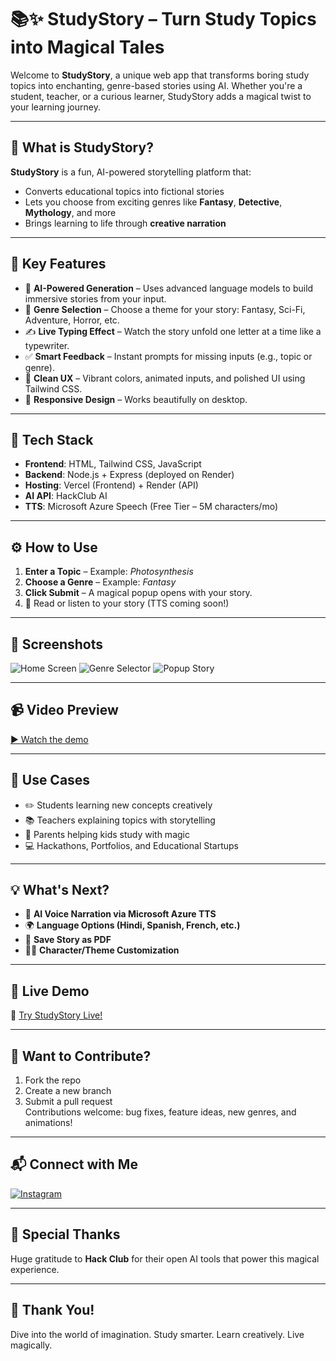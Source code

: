 # 📚✨ StudyStory – Turn Study Topics into Magical Tales

Welcome to **StudyStory**, a unique web app that transforms boring study topics into enchanting, genre-based stories using AI. Whether you're a student, teacher, or a curious learner, StudyStory adds a magical twist to your learning journey.

---

## 🌟 What is StudyStory?

**StudyStory** is a fun, AI-powered storytelling platform that:
- Converts educational topics into fictional stories
- Lets you choose from exciting genres like **Fantasy**, **Detective**, **Mythology**, and more
- Brings learning to life through **creative narration**

---

## 🧩 Key Features

- 🧠 **AI-Powered Generation** – Uses advanced language models to build immersive stories from your input.
- 🎨 **Genre Selection** – Choose a theme for your story: Fantasy, Sci-Fi, Adventure, Horror, etc.
- ✍️ **Live Typing Effect** – Watch the story unfold one letter at a time like a typewriter.
- ✅ **Smart Feedback** – Instant prompts for missing inputs (e.g., topic or genre).
- 💬 **Clean UX** – Vibrant colors, animated inputs, and polished UI using Tailwind CSS.
- 💚 **Responsive Design** – Works beautifully on desktop.

---

## 🧪 Tech Stack

- **Frontend**: HTML, Tailwind CSS, JavaScript
- **Backend**: Node.js + Express (deployed on Render)
- **Hosting**: Vercel (Frontend) + Render (API)
- **AI API**: HackClub AI
- **TTS**: Microsoft Azure Speech (Free Tier – 5M characters/mo)

---

## ⚙️ How to Use

1. **Enter a Topic** – Example: *Photosynthesis*
2. **Choose a Genre** – Example: *Fantasy*
3. **Click Submit** – A magical popup opens with your story.
4. 📖 Read or listen to your story (TTS coming soon!)

---

## 📸 Screenshots

![Home Screen](assets/pic1.png)
![Genre Selector](assets/pic2.png)
![Popup Story](assets/pic3.png)

---

## 📹 Video Preview

[▶️ Watch the demo](https://drive.google.com/file/d/1o3yKyW95lHwSJiBPYvw2gk7SVYonrNPZ/view?usp=sharing)

---

## 🧠 Use Cases

- ✏️ Students learning new concepts creatively
- 📚 Teachers explaining topics with storytelling
- 🧙 Parents helping kids study with magic
- 💻 Hackathons, Portfolios, and Educational Startups
---

## 💡 What's Next?

- 📢 **AI Voice Narration via Microsoft Azure TTS**
- 🌍 **Language Options (Hindi, Spanish, French, etc.)**
- 🔖 **Save Story as PDF**
- 🧙‍♀️ **Character/Theme Customization**

---

## 🚀 Live Demo

🔗 [Try StudyStory Live!](https://study-story.vercel.app/)

---

## 🤝 Want to Contribute?

1. Fork the repo
2. Create a new branch
3. Submit a pull request  
Contributions welcome: bug fixes, feature ideas, new genres, and animations!  

---

## 📬 Connect with Me

[![Instagram](https://img.shields.io/badge/Instagram-@iamdev7601-%23E4405F?logo=instagram&logoColor=white)](https://instagram.com/iamdev7601)

---

## 🙌 Special Thanks

Huge gratitude to **Hack Club** for their open AI tools that power this magical experience.

---

## 🌟 Thank You!

Dive into the world of imagination.
Study smarter. Learn creatively. Live magically.
